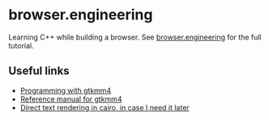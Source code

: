 # browser.engineering
Learning C++ while building a browser. See [browser.engineering](https://browser.engineering) for the
full tutorial.

## Useful links

* [Programming with gtkmm4](https://gnome.pages.gitlab.gnome.org/gtkmm-documentation/)
* [Reference manual for gtkmm4](https://gnome.pages.gitlab.gnome.org/gtkmm/)
* [Direct text rendering in cairo, in case I need it later](https://stackoverflow.com/questions/36697999/font-layouting-rendering-with-cairo-and-freetype)
